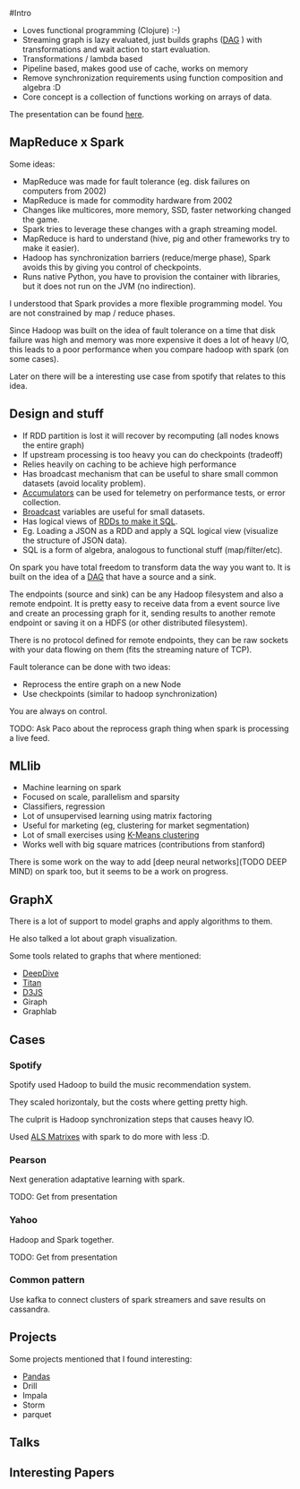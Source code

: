 #Intro

* Loves functional programming (Clojure) :-)
* Streaming graph is lazy evaluated, just builds graphs ([DAG](http://en.wikipedia.org/wiki/Directed_acyclic_graph) )
  with transformations and wait action to start evaluation.
* Transformations / lambda based
* Pipeline based, makes good use of cache, works on memory
* Remove synchronization requirements using function composition and algebra :D
* Core concept is a collection of functions working on arrays of data.

The presentation can be found [here](http://training.databricks.com/workshop/sparkcamp.pdf).


## MapReduce x Spark


Some ideas:

* MapReduce was made for fault tolerance (eg. disk failures on computers from 2002)
* MapReduce is made for commodity hardware from 2002
* Changes like multicores, more memory, SSD, faster networking changed the game.
* Spark tries to leverage these changes with a graph streaming model.
* MapReduce is hard to understand (hive, pig and other frameworks try to make it easier).
* Hadoop has synchronization barriers (reduce/merge phase), Spark avoids this by giving you control of checkpoints.
* Runs native Python, you have to provision the container with libraries, but it does not run on the JVM (no indirection).

I understood that Spark provides a more flexible programming model. You are not constrained
by map / reduce phases.

Since Hadoop was built on the idea of fault tolerance on a time that disk failure was high and memory was more
expensive it does a lot of heavy I/O, this leads to a poor performance when you compare hadoop with spark
(on some cases).

Later on there will be a interesting use case from spotify that relates to this idea.


## Design and stuff

* If RDD partition is lost it will recover by recomputing (all nodes knows the entire graph)
* If upstream processing is too heavy you can do checkpoints (tradeoff)
* Relies heavily on caching to be achieve high performance
* Has broadcast mechanism that can be useful to share small common datasets (avoid locality problem).
* [Accumulators](TODO) can be used for telemetry on performance tests, or error collection.
* [Broadcast](TODO) variables are useful for small datasets.
* Has logical views of [RDDs to make it SQL](http://spark.apache.org/docs/latest/sql-programming-guide.html).
* Eg. Loading a JSON as a RDD and apply a SQL logical view (visualize the structure of JSON data).
* SQL is a form of algebra, analogous to functional stuff (map/filter/etc).

On spark you have total freedom to transform data the way you want to. It is built on the idea of a
[DAG](TODO) that have a source and a sink.

The endpoints (source and sink) can be any Hadoop filesystem and also a remote endpoint.
It is pretty easy to receive data from a event source live and create an processing graph for it, sending
results to another remote endpoint or saving it on a HDFS (or other distributed filesystem).

There is no protocol defined for remote endpoints, they can be raw sockets with your data flowing on them
(fits the streaming nature of TCP).

Fault tolerance can be done with two ideas:

* Reprocess the entire graph on a new Node
* Use checkpoints (similar to hadoop synchronization)

You are always on control.

TODO: Ask Paco about the reprocess graph thing when spark is processing a live feed.


## MLlib

* Machine learning on spark
* Focused on scale, parallelism and sparsity
* Classifiers, regression
* Lot of unsupervised learning using matrix factoring
* Useful for marketing (eg, clustering for market segmentation)
* Lot of small exercises using [K-Means clustering](http://en.wikipedia.org/wiki/K-means_clustering)
* Works well with big square matrices (contributions from stanford)

There is some work on the way to add [deep neural networks](TODO DEEP MIND) 
on spark too, but it seems to be a work on progress.


## GraphX

There is a lot of support to model graphs and apply algorithms to them.

He also talked a lot about graph visualization.

Some tools related to graphs that where mentioned:

* [DeepDive](http://deepdive.stanford.edu/)
* [Titan](http://thinkaurelius.github.io/titan/)
* [D3JS](http://d3js.org/)
* Giraph
* Graphlab


## Cases

### Spotify

Spotify used Hadoop to build the music recommendation system. 

They scaled horizontaly, but the costs where getting pretty high.

The culprit is Hadoop synchronization steps that causes heavy IO.

Used [ALS Matrixes](TODO) with spark to do more with less :D.


### Pearson

Next generation adaptative learning with spark.

TODO: Get from presentation


### Yahoo

Hadoop and Spark together.

TODO: Get from presentation


### Common pattern

Use kafka to connect clusters of spark streamers and save results on cassandra.


## Projects

Some projects mentioned that I found interesting:

* [Pandas](http://pandas.pydata.org/)
* Drill
* Impala
* Storm
* parquet


## Talks


## Interesting Papers

